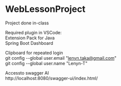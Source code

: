 # WebLessonProject
Project done in-class

Required plugin in VSCode:  
Extension Pack for Java  
Spring Boot Dashboard

Clipboard for repeated login  
git config --global user.email "lenyn.taka@gmail.com"  
git config --global user.name "Lenyn-T"  
  
Accessto swagger AI  
http://localhost:8080/swagger-ui/index.html/  
